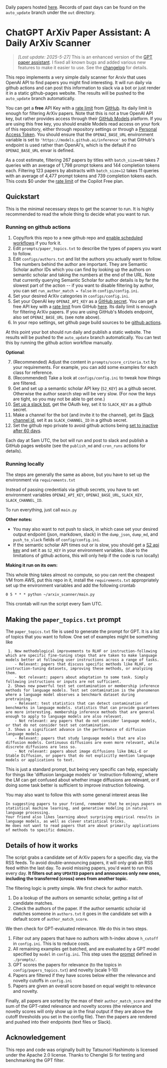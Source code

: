 Daily papers hosted [here](https://cgarling.github.io/ChatGPT-ArXiv-Paper-Assistant/). Records of past days can be found on the `auto_update` branch under the `out` directory.

# ChatGPT ArXiv Paper Assistant: A Daily ArXiv Scanner

> *[Last update: 2025-5-27]*
> This is an enhanced version of the [GPT paper assistant](https://github.com/tatsu-lab/gpt_paper_assistant).
> I fixed all known bugs and added various new features to make it easier to use.
> See the [changelog](CHANGELOG.md) for details.

This repo implements a very simple daily scanner for Arxiv that uses OpenAI API to find papers you might find interesting.
It will run daily via github actions and can post this information to slack via a bot or just render it in a static github-pages website.
The results will be pushed to the `auto_update` branch automatically.

You can get a **free** API Key with a [rate limit](https://docs.github.com/en/github-models/prototyping-with-ai-models#rate-limits) from [GitHub](https://github.com/marketplace/models/azure-openai/gpt-4o). Its daily limit is enough for filtering ArXiv papers.
Note that this is not a true OpenAI API key, but rather provides access through their [GitHub Models](https://github.com/marketplace?type=models) platform.
If you are using this free key, you should enable Models read access on your fork of this repository, either through repository settings or through a [Personal Access Token](https://docs.github.com/en/authentication/keeping-your-account-and-data-secure/managing-your-personal-access-tokens).
You should ensure that the `OPENAI_BASE_URL` environment variable is set to `'https://models.github.ai/inference'` so that GitHub's endpoint is used rather than OpenAI's, which is the default if no `OPENAI_BASE_URL` envar is defined.

As a cost estimate, filtering 267 papers by titles with `batch_size=40` takes 7 queries with an average of 1,798 prompt tokens and 144 completion tokens each.
Filtering 123 papers by abstracts with `batch_size=12` takes 11 queries with an average of 4,477 prompt tokens and 739 completion tokens each.
This costs $0 under the [rate limit](https://docs.github.com/en/github-models/prototyping-with-ai-models#rate-limits) of the Copilot Free plan.

## Quickstart

This is the minimal necessary steps to get the scanner to run. It is highly recommended to read the whole thing to decide what you want to run.

### Running on github actions

1. Copy/fork this repo to a new github repo and [enable scheduled workflows](https://docs.github.com/en/actions/using-workflows/disabling-and-enabling-a-workflow) if you fork it.
2. Edit `prompts/paper_topics.txt` to describe the types of papers you want to follow.
3. Edit `configs/authors.txt` and list the authors you actually want to follow. The numbers behind the author are important. They are Semantic Scholar author IDs which you can find by looking up the authors on semantic scholar and taking the numbers at the end of the URL. Note that currently querying Semantic Scholar for author details is by far the slowest part of the action -- if you want to disable filtering by author, you can set `run_author_match = false` in `configs/config.ini`.
4. Set your desired ArXiv categories in `configs/config.ini`.
5. Set your OpenAI key `OPENAI_API_KEY` as a [GitHub secret](https://docs.github.com/en/actions/security-guides/using-secrets-in-github-actions#creating-secrets-for-a-repository). You can get a free API key with a [rate limit](https://docs.github.com/en/github-models/prototyping-with-ai-models#rate-limits) from GitHub [here](https://github.com/marketplace/models/azure-openai/gpt-4o). Its daily limit is enough for filtering ArXiv papers. If you are using GitHub's Models endpoint, also set `OPENAI_BASE_URL` (see note above).
6. In your repo settings, set github page build sources to be [github actions](https://docs.github.com/en/pages/getting-started-with-github-pages/configuring-a-publishing-source-for-your-github-pages-site#publishing-with-a-custom-github-actions-workflow).

At this point your bot should run daily and publish a static website. The results will be pushed to the `auto_update` branch automatically. You can test this by running the github action workflow manually.

**Optional**:

7. (Recommended) Adjust the content in `prompts/score_criteria.txt` by your requirements. For example, you can add some examples for each class for reference.
8. (Recommended) Take a look at `configs/config.ini` to tweak how things are filtered.
9. Get and set up a semantic scholar API key (`S2_KEY`) as a github secret. Otherwise the author search step will be very slow. (For now the keys are tight, so you may not be able to get one.)
10. [Set up a slack bot](https://api.slack.com/start/quickstart), get the OAuth key, set it to `SLACK_KEY` as a github secret.
11. Make a channel for the bot (and invite it to the channel), get its [Slack channel id](https://stackoverflow.com/questions/40940327/what-is-the-simplest-way-to-find-a-slack-team-id-and-a-channel-id), set it as `SLACK_CHANNEL_ID` in a github secret.
12. Set the github repo private to avoid github actions being [set to inactive after 60 days](https://docs.github.com/en/actions/using-workflows/disabling-and-enabling-a-workflow).

Each day at 5am UTC, the bot will run and post to slack and publish a GitHub pages website (see the `publish_md` and `cron_runs` actions for details).

### Running locally

The steps are generally the same as above, but you have to set up the environment via `requirements.txt`

Instead of passing credentials via github secrets, you have to set environment variables `OPENAI_API_KEY`, `OPENAI_BASE_URL`, `SLACK_KEY`, `SLACK_CHANNEL_ID`.

To run everything, just call `main.py`

**Other notes:**

- You may also want to not push to slack, in which case set your desired output endpoint (json, markdown, slack) in the `dump_json`, `dump_md`, and `push_to_slack` fields of `config/config.ini`.
- If the semantic scholar API times out or is slow, you should get a [S2 api key](https://www.semanticscholar.org/product/api#api-key-form) and set it as `S2_KEY` in your environment variables.
  (due to the limitations of github actions, this will only help if the code is run locally)

**Making it run on its own:**

This whole thing takes almost no compute, so you can rent the cheapest VM from AWS, put this repo in it, install the `requirements.txt`
appropriately set up the environment variables and add the following crontab

```
0 5 * * * python ~/arxiv_scanner/main.py
```

This crontab will run the script every 5am UTC.

## Making the `paper_topics.txt` prompt

The `paper_topics.txt` file is used to generate the prompt for GPT. It is a list of topics that you want to follow.
One set of examples might be something like

```text
 1. New methodological improvements to RLHF or instruction-following which are specific fine-tuning steps that are taken to make language models better at following user instructions across a range of tasks.
    - Relevant: papers that discuss specific methods like RLHF, or instruction-tuning datasets, improving these methods, or analyzing them.
    - Not relevant: papers about adaptation to some task. Simply following instructions or inputs are not sufficient.
 2. Shows new powerful test set contamination or membership inference methods for language models. Test set contamination is the phenomenon where a language model observes a benchmark dataset during pretraining.
    - Relevant: test statistics that can detect contamination of benchmarks in language models. statistics that can provide guarantees are more interesting. membership inference methods that are general enough to apply to language models are also relevant.
    - Not relevant: any papers that do not consider language models, or that do not consider test set contamination.
 3. Shows a significant advance in the performance of diffusion language models.
    - Relevant: papers that study language models that are also diffusion models. Continuous diffusions are even more relevant, while discrete diffusions are less so.
    - Not relevant: papers about image diffusions like DALL-E or Stable Diffusion, or papers that do not explicitly mention language models or applications to text.
```

This is just a standard prompt, but being very specific can help, especially for things like 'diffusion language models' or 'instruction-following', where the LM can get confused about whether image diffusions are relevant, or if doing some task better is sufficient to improve instruction following.

You may also want to follow this with some general interest areas like

```text
In suggesting papers to your friend, remember that he enjoys papers on statistical machine learning, and generative modeling in natural language processing.
Your friend also likes learning about surprising empirical results in language models, as well as clever statistical tricks.
He does not want to read papers that are about primarily applications of methods to specific domains.
```

## Details of how it works

The script grabs a candidate set of ArXiv papers for a specific day, via the RSS feeds. To avoid double-announcing papers, it will only grab an RSS feed within the last day. To avoid missing papers, you'd want to run this every day.
**It filters out any `UPDATED` papers and announces only new ones, including the transferred (cross) ones from another topic.**

The filtering logic is pretty simple. We first check for author match.

1. Do a lookup of the authors on semantic scholar, getting a list of candidate matches.
2. Check the authors of the paper. If the author semantic scholar id matches someone in `authors.txt` it goes in the candidate set with a default score of `author_match_score`.

We then check for GPT-evaluated relevance. We do this in two steps.

1. Filter out any papers that have no authors with h-index above `h_cutoff` in `config.ini`. This is to reduce costs.
2. All remaining examples get batched, and are evaluated by a GPT model specified by `model` in `config.ini`. This step uses the [prompt](prompts/example.md) defined in `./prompts/`.
3. GPT scores the papers for relevance (to the topics in `config/papers_topics.txt`) and novelty (scale 1-10)
4. Papers are filtered if they have scores below either the relevance and novelty cutoffs in `config.ini`
5. Papers are given an overall score based on equal weight to relevance and novelty.

Finally, all papers are sorted by the max of their `author_match_score` and the sum of the GPT-rated relevance and novelty scores (the relevance and novelty scores will only show up in the final output if they are above the cutoff thresholds you set in the config file). Then the papers are rendered and pushed into their endpoints (text files or Slack).

## Acknowledgement

This repo and code was originally built by Tatsunori Hashimoto is licensed under the Apache 2.0 license.
Thanks to Chenglei Si for testing and benchmarking the GPT filter.
